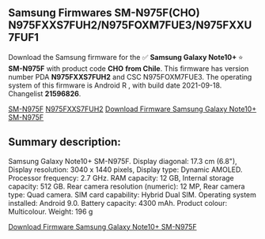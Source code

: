 <h2>Samsung Firmwares SM-N975F(CHO) N975FXXS7FUH2/N975FOXM7FUE3/N975FXXU7FUF1</h2>
Download the Samsung firmware for the ✅ <strong>Samsung Galaxy Note10+ </strong> ⭐ <strong>SM-N975F</strong> with product code <strong>CHO</strong> <strong> from Chile</strong>. This firmware has version number PDA <strong>N975FXXS7FUH2</strong> and CSC N975FOXM7FUE3. The operating system of this firmware is Android R , with build date 2021-09-18. Changelist <strong>21596826</strong>.


[SM-N975F](https://samfirm.shop/samsung/model/SM-N975F)
[N975FXXS7FUH2](https://samfirm.shop/samsung/pda/N975FXXS7FUH2)
[Download Firmware Samsung Galaxy Note10+ SM-N975F](https://samfirm.shop/samsung/firmware/458499)
<h2>Summary description:</h2>
<p>Samsung Galaxy Note10+ SM-N975F. Display diagonal: 17.3 cm (6.8"), Display resolution: 3040 x 1440 pixels, Display type: Dynamic AMOLED. Processor frequency: 2.7 GHz. RAM capacity: 12 GB, Internal storage capacity: 512 GB. Rear camera resolution (numeric): 12 MP, Rear camera type: Quad camera. SIM card capability: Hybrid Dual SIM. Operating system installed: Android 9.0. Battery capacity: 4300 mAh. Product colour: Multicolour. Weight: 196 g</p>


[Download Firmware Samsung Galaxy Note10+ SM-N975F](https://samfirm.shop/samsung/firmware/458499)
